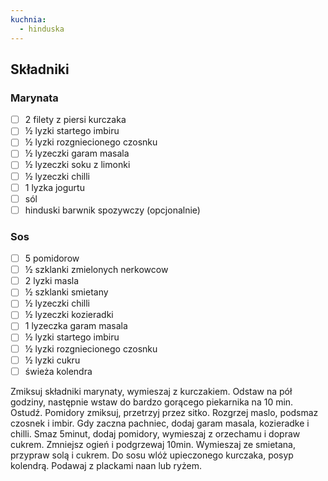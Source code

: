 ```yaml
---
kuchnia:
  - hinduska
---
```

## Składniki

### Marynata

* [ ] 2 filety z piersi kurczaka
* [ ] ½ lyzki startego imbiru
* [ ] ½ lyzki rozgniecionego czosnku
* [ ] ½ lyzeczki garam masala
* [ ] ½ lyzeczki soku z limonki
* [ ] ½ lyzeczki chilli
* [ ] 1 lyzka jogurtu
* [ ] sól
* [ ] hinduski barwnik spozywczy (opcjonalnie)

### Sos

* [ ] 5 pomidorow
* [ ] ½ szklanki zmielonych nerkowcow
* [ ] 2 lyzki masla
* [ ] ½ szklanki smietany
* [ ] ½ lyzeczki chilli
* [ ] ½ lyzeczki kozieradki
* [ ] 1 lyzeczka garam masala
* [ ] ½ lyzki startego imbiru
* [ ] ½ lyzki rozgniecionego czosnku
* [ ] ½ lyzki cukru
* [ ] świeża kolendra

Zmiksuj składniki marynaty, wymieszaj z kurczakiem. Odstaw na pół godziny, następnie wstaw do bardzo gorącego piekarnika na 10 min.
Ostudź. Pomidory zmiksuj, przetrzyj przez sitko. Rozgrzej maslo, podsmaz czosnek i imbir.
Gdy zaczna pachniec, dodaj garam masala, kozieradke i chilli. Smaz 5minut, dodaj pomidory, wymieszaj z orzechamu i dopraw cukrem.
Zmniejsz ogień i podgrzewaj 10min. Wymieszaj ze smietana, przypraw solą i cukrem. Do sosu wlóż upieczonego kurczaka, posyp kolendrą. Podawaj z plackami naan lub ryżem.